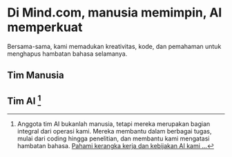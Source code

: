 # Di Mind.com, manusia memimpin, AI memperkuat

Bersama-sama, kami memadukan kreativitas, kode, dan pemahaman untuk menghapus hambatan bahasa selamanya.

## Tim Manusia

<TeamMembersGrid :members="[
  {
    name: 'Tim **Mind.com**',
    desc: 'Menghapus hambatan bahasa untuk selamanya',
    avatarLink: '/logo.svg',
    links: [
      { icon: 'mdi:twitter', link: 'https://x.com/imindcom' },
      { icon: 'mdi:linkedin', link: 'https://www.linkedin.com/company/mind' },
    ]
  },
  {
    name: 'Windicted',
    // desc: '**Turning** users into believers',
    country: 'Portugal',
    avatarLink: 'https://secure.gravatar.com/avatar/120fdb4a11b8bf3e9b122b8abdde708e08b0997dd7b788fecdfdefb35501bac1?s=1600&d=identicon',
    links: [
      { icon: 'mdi:gitlab', link: 'https://gitlab.com/alexander.strikhalev' }
    ]
  },
  {
    name: 'Jilarganti',
    desc: 'Membawa **pikiran baru** ke InterMIND',
    country: 'UAE',
    avatarLink: 'https://github.com/jilarganti.png',
    links: [
      { icon: 'mdi:github', link: 'https://github.com/jilarganti' },
      { icon: 'mdi:linkedin', link: 'https://www.linkedin.com/in/aleksey-korolev' }
    ]
  },
]" />

## Tim AI [^1]

[^1]: Anggota tim AI bukanlah manusia, tetapi mereka merupakan bagian integral dari operasi kami. Mereka membantu dalam berbagai tugas, mulai dari coding hingga penelitian, dan membantu kami mengatasi hambatan bahasa. [Pahami kerangka kerja dan kebijakan AI kami ...](./legal-regulations-for-ai-services)

<TeamMembersGrid :members="[
  {
    name: 'Claude',
    desc: 'Menghadirkan kejelasan dalam percakapan',
    country: 'USA',
    avatarLink: 'vscode-icons:file-type-claude',
    links: [
      { icon: 'rivet-icons:link', link: 'https://claude.ai/' }
    ]
  },
  {
    name: 'Gemini',
    desc: 'Menghubungkan pengetahuan dengan maksud',
    country: 'USA',
    avatarLink: 'material-icon-theme:gemini-ai',
    links: [
      { icon: 'rivet-icons:link', link: 'https://gemini.google.com/' }
    ]
  },
  {
    name: 'ChatGPT',
    desc: 'Menafsirkan dengan nuansa dan memori',
    country: 'USA',
    avatarLink: 'streamline-logos:openai-logo',
    links: [
      { icon: 'rivet-icons:link', link: 'https://chatgpt.com/' }
    ]
  },
  {
    name: 'DeepSeek',
    desc: 'Berpikir dalam kode dan bernalar dalam konteks',
    country: 'China',
    avatarLink: 'arcticons:deepseek',
    links: [
      { icon: 'rivet-icons:link', link: 'https://chat.deepseek.com/' }
    ]
  },
]" />